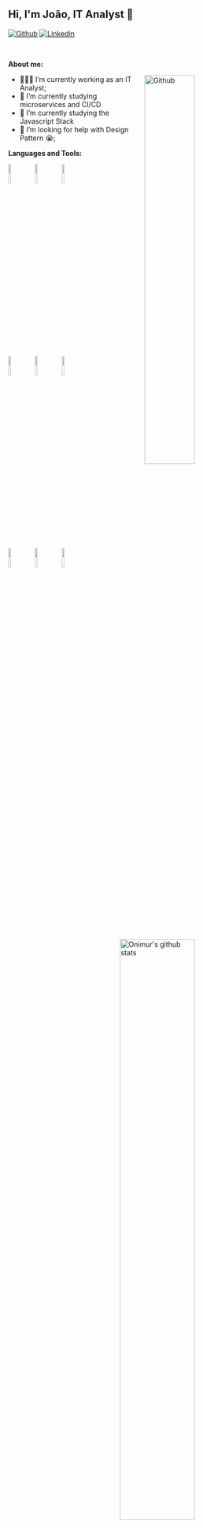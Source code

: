 <!-- Your title -->
## Hi, I'm João, IT Analyst 🚀

<!-- Your badges
You can use the website to generate badges: https://shields.io/
-->

[![Github](https://img.shields.io/badge/-Github-000?style=flat&logo=Github&logoColor=white)](https://github.com/jocbarbosa)
[![Linkedin](https://img.shields.io/badge/-LinkedIn-blue?style=flat&logo=Linkedin&logoColor=white)](https://www.linkedin.com/in/jocbarbosa/)

&nbsp;

<!-- Talking about you -->
**About me:**

<!-- Any image aligned to the right. Beware the width -->
<img width="45%" align="right" alt="Github" src="https://raw.githubusercontent.com/onimur/.github/master/.resources/git-header.svg" />

- 👨🏽‍💻 I’m currently working as an IT Analyst;
- 🌱 I’m currently studying microservices and CI/CD 
- 🌱 I’m currently studying the Javascript Stack 
- 🤔 I’m looking for help with Design Pattern 😭;

**Languages and Tools:** 
<p>
  <a href="https://github.com/jocbarbosa/">
    <img width="55%" align="right" alt="Onimur's github stats" src="https://github-readme-stats.vercel.app/api?username=jocbarbosa&show_icons=true" />
  </a>
  
  <!-- Your languages and tools. Be careful with the alignment. 
  You can use this sites to get logos: https://www.vectorlogo.zone or https://simpleicons.org/
  -->
  <code><img width="10%" src="https://www.vectorlogo.zone/logos/nodejs/nodejs-horizontal.svg"></code>
  <code><img width="10%" src="https://www.vectorlogo.zone/logos/javascript/javascript-horizontal.svg"></code>
  <code><img width="10%" src="https://www.vectorlogo.zone/logos/reactjs/reactjs-ar21.svg"></code>
  <br />
  <code><img width="10%" src="https://www.vectorlogo.zone/logos/docker/docker-ar21.svg"></code>
  <code><img width="10%" src="https://www.vectorlogo.zone/logos/linux/linux-ar21.svg"></code>
  <code><img width="10%" src="https://www.vectorlogo.zone/logos/git-scm/git-scm-ar21.svg"></code>
  <br />
  <code><img width="10%" src="https://www.vectorlogo.zone/logos/php/php-horizontal.svg"></code>
  <code><img width="10%" src="https://www.vectorlogo.zone/logos/laravel/laravel-ar21.svg"></code>
  <code><img width="10%" src="https://www.vectorlogo.zone/logos/firebase/firebase-ar21.svg"></code>
</p>
